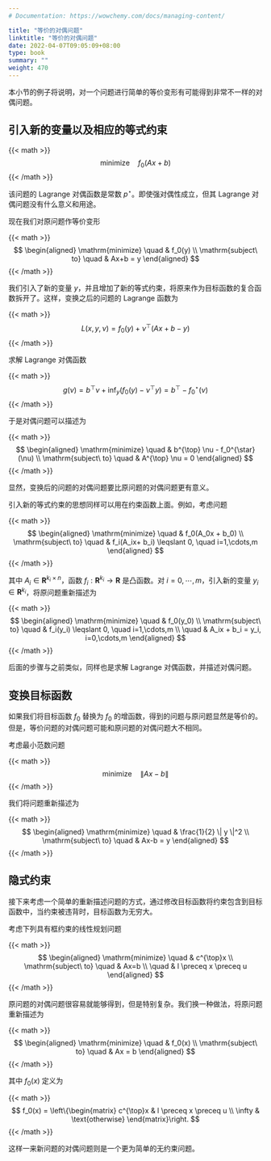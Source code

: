 ```yaml
---
# Documentation: https://wowchemy.com/docs/managing-content/

title: "等价的对偶问题"
linktitle: "等价的对偶问题"
date: 2022-04-07T09:05:09+08:00
type: book
summary: ""
weight: 470
---
```


<!--more-->

本小节的例子将说明，对一个问题进行简单的等价变形有可能得到非常不一样的对偶问题。

## 引入新的变量以及相应的等式约束

{{< math >}}
$$
\mathrm{minimize} \quad f_0(Ax+b)
$$
{{< /math >}}

该问题的 Lagrange 对偶函数是常数 $p^{\star}$。即使强对偶性成立，但其 Lagrange 对偶问题没有什么意义和用途。

现在我们对原问题作等价变形

{{< math >}}
$$
\begin{aligned}
    \mathrm{minimize} \quad & f_0(y) \\
    \mathrm{subject\ to} \quad & Ax+b = y
\end{aligned}
$$
{{< /math >}}

我们引入了新的变量 $y$，并且增加了新的等式约束，将原来作为目标函数的复合函数拆开了。这样，变换之后的问题的 Lagrange 函数为

{{< math >}}
$$
L(x, y, \nu) = f_0(y) + \nu^{\top}(Ax+b-y)
$$
{{< /math >}}

求解 Lagrange 对偶函数

{{< math >}}
$$
g(\nu) = b^{\top} \nu + \inf_y (f_0(y) - \nu^{\top} y) = b^{\top} - f_0^{\star}(\nu)
$$
{{< /math >}}

于是对偶问题可以描述为

{{< math >}}
$$
\begin{aligned}
    \mathrm{minimize} \quad & b^{\top} \nu - f_0^{\star}(\nu) \\
    \mathrm{subject\ to} \quad & A^{\top} \nu = 0
\end{aligned}
$$
{{< /math >}}

显然，变换后的问题的对偶问题要比原问题的对偶问题更有意义。

引入新的等式约束的思想同样可以用在约束函数上面。例如，考虑问题

{{< math >}}
$$
\begin{aligned}
    \mathrm{minimize} \quad & f_0(A_0x + b_0) \\
    \mathrm{subject\ to} \quad & f_i(A_ix+ b_i) \leqslant 0, \quad i=1,\cdots,m
\end{aligned}
$$
{{< /math >}}

其中 $A_i \in \mathbf{R}^{k_i \times n}$，函数 $f_i: \mathbf{R}^{k_i} \rightarrow \mathbf{R}$ 是凸函数。对 $i=0,\cdots,m$，引入新的变量 $y_i \in \mathbf{R}^{k_i}$，将原问题重新描述为

{{< math >}}
$$
\begin{aligned}
    \mathrm{minimize} \quad & f_0(y_0) \\
    \mathrm{subject\ to} \quad & f_i(y_i) \leqslant 0, \quad i=1,\cdots,m \\
    \quad & A_ix + b_i = y_i, i=0,\cdots,m
\end{aligned}
$$
{{< /math >}}

后面的步骤与之前类似，同样也是求解 Lagrange 对偶函数，并描述对偶问题。

## 变换目标函数

如果我们将目标函数 $f_0$ 替换为 $f_0$ 的增函数，得到的问题与原问题显然是等价的。但是，等价问题的对偶问题可能和原问题的对偶问题大不相同。

考虑最小范数问题

{{< math >}}
$$
\mathrm{minimize} \quad \| Ax-b \|
$$
{{< /math >}}

我们将问题重新描述为

{{< math >}}
$$
\begin{aligned}
    \mathrm{minimize} \quad & \frac{1}{2} \| y \|^2 \\
    \mathrm{subject\ to} \quad & Ax-b = y
\end{aligned}
$$
{{< /math >}}

## 隐式约束

接下来考虑一个简单的重新描述问题的方式，通过修改目标函数将约束包含到目标函数中，当约束被违背时，目标函数为无穷大。

考虑下列具有框约束的线性规划问题

{{< math >}}
$$
\begin{aligned}
    \mathrm{minimize} \quad & c^{\top}x \\
    \mathrm{subject\ to} \quad & Ax=b \\
    \quad & l \preceq x \preceq u
\end{aligned}
$$
{{< /math >}}

原问题的对偶问题很容易就能够得到，但是特别复杂。我们换一种做法，将原问题重新描述为

{{< math >}}
$$
\begin{aligned}
    \mathrm{minimize} \quad & f_0(x) \\
    \mathrm{subject\ to} \quad & Ax = b
\end{aligned}
$$
{{< /math >}}

其中 $f_0(x)$ 定义为

{{< math >}}
$$
f_0(x) = \left\{\begin{matrix}
    c^{\top}x & l \preceq x \preceq u \\
    \infty & \text{otherwise}
\end{matrix}\right.
$$
{{< /math >}}

这样一来新问题的对偶问题则是一个更为简单的无约束问题。